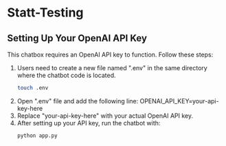 # Statt-Testing

## Setting Up Your OpenAI API Key
This chatbox requires an OpenAI API key to function. Follow these steps:

1. Users need to create a new file named ".env" in the same directory where the chatbot code is located.
   ```bash
   touch .env
2. Open ".env" file and add the following line:
   OPENAI_API_KEY=your-api-key-here
3. Replace "your-api-key-here" with your actual OpenAI API key.
5. After setting up your API key, run the chatbot with:
   ```bash
   python app.py


